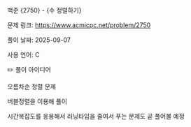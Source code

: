 백준 {2750} - {수 정렬하기}

문제 링크: https://www.acmicpc.net/problem/2750

풀이 날짜: 2025-09-07

사용 언어: C

✏️ 풀이 아이디어

오름차순 정렬 문제

버블정렬을 이용해 풀이

시간복잡도를 응용해서 러닝타임을 줄여서 푸는 문제도 곧 풀어볼 예정

